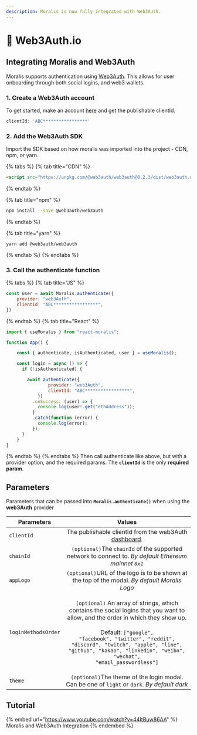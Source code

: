 ```yaml
---
description: Moralis is now fully integrated with Web3Auth.
---
```


# 🔑 Web3Auth.io

## Integrating Moralis and Web3Auth

Moralis supports authentication using [Web3Auth](https://web3auth.io). This allows for user onboarding through both social logins, and web3 wallets.

### 1. Create a Web3Auth account

To get started, make an account [here](https://dashboard.web3auth.io) and get the publishable clientId.

```javascript
clientId: 'ABC*****************'
```

### 2. Add the Web3Auth SDK

Import the SDK based on how moralis was imported into the project - CDN, npm, or yarn.

{% tabs %}
{% tab title="CDN" %}
```html
<script src="https://unpkg.com/@web3auth/web3auth@0.2.3/dist/web3auth.umd.min.js"></script>
```
{% endtab %}

{% tab title="npm" %}
```bash
npm install --save @web3auth/web3auth
```
{% endtab %}

{% tab title="yarn" %}
```
yarn add @web3auth/web3auth
```
{% endtab %}
{% endtabs %}

### 3. Call the authenticate function
{% tabs %}
{% tab title="JS" %}
```javascript
const user = await Moralis.authenticate({
	provider: "web3Auth",
	clientId: "ABC*****************",
})
```
{% endtab %}
{% tab title="React" %}
```javascript
import { useMoralis } from "react-moralis";

function App() {

    const { authenticate, isAuthenticated, user } = useMoralis();

    const login = async () => {
      if (!isAuthenticated) {

        await authenticate({
				provider: "web3Auth",
				clientId: "ABC*****************",
			})
          .onSuccess: (user) => {
            console.log(user!.get("ethAddress"));
          }
          .catch(function (error) {
            console.log(error);
          });
      }
    }
}
```
{% endtab %}
{% endtabs %}
Then call authenticate like above, but with a provider option, and the required params. The **`clientId`** is the only **required param**.

## Parameters

Parameters that can be passed into **`Moralis.authenticate()`** when using the **web3Auth** provider

| Parameters          |                                                                                                                                                                  Values                                                                                                                                                                  |
| ------------------- | :--------------------------------------------------------------------------------------------------------------------------------------------------------------------------------------------------------------------------------------------------------------------------------------------------------------------------------------: |
| `clientId`          |                                                                                                                               The publishable clientId from the web3Auth [dashboard](https://web3auth.io).                                                                                                                               |
| `chainId`           |                                                                                                                   `(optional)`The `chainId` of the supported network to connect to. _By default Ethereum mainnet `0x1`_                                                                                                                  |
| `appLogo`           |                                                                                                                       `(optional)`URL of the logo is to be shown at the top of the modal. _By default Moralis Logo_                                                                                                                      |
| `loginMethodsOrder` | <p><code>(optional)</code> An array of strings, which contains the social logins that you want to allow, and the order in which they show up.<br><br>Default: <code>["google", "facebook", "twitter", "reddit", "discord", "twitch", "apple", "line", "github", "kakao", "linkedin", "weibo", "wechat", "email_passwordless"]</code></p> |
| `theme`             |                                                                                                                       `(optional)`The theme of the login modal. Can be one of `light` or `dark`. _By default dark_                                                                                                                       |

## Tutorial

{% embed url="https://www.youtube.com/watch?v=44ItBuw86AA" %}
Moralis and Web3Auth Integration
{% endembed %}
